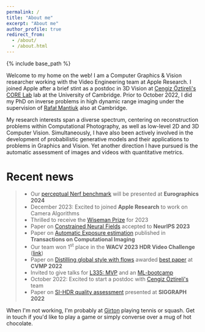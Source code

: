 ```yaml
---
permalink: /
title: "About me"
excerpt: "About me"
author_profile: true
redirect_from: 
  - /about/
  - /about.html
---
```


{% include base_path %}

Welcome to my home on the web! I am a Computer Graphics & Vision researcher working with the Video Engineering team at Apple Research. I joined Apple after a brief stint as a postdoc in 3D Vision at <a href="https://core-lab.io/" target="_blank">Cengiz Öztireli's CORE Lab</a> lab at the University of Cambridge. Prior to October 2022, I did my PhD on inverse problems in high dynamic range imaging under the supervision of <a href="https://www.cl.cam.ac.uk/~rkm38/" target="_blank">Rafał Mantiuk</a> also at Cambridge.

My research interests span a diverse spectrum, centering on reconstruction problems within Computational Photography, as well as low-level 2D and 3D Computer Vision. Simultaneously, I have also been actively involved in the development of probabilistic generative models and their applications to problems in Graphics and Vision. Yet another direction I have pursued is the automatic assessment of images and videos with quantitative metrics.

# Recent news
> * Our <a href="publication/2023-03-24-nerf-benchmark" target="_blank">perceptual Nerf benchmark</a> will be presented at **Eurographics 2024**
> * December 2023: Excited to joined **Apple Research** to work on Camera Algorithms
> * Thrilled to receive the <a href="https://www.cst.cam.ac.uk/wiseman-prize" target="_blank">Wiseman Prize</a> for 2023
> * Paper on <a href="https://cnf2023.netlify.app/" target="_blank">Constrained Neural Fields</a> accepted to **NeurIPS 2023**
> * Paper on <a href="publication/2023-07-31-exposure-estimation" target="_blank">Automatic Exposure estimation</a> published in **Transactions on Computational Imaging**
> * Our team won 1<sup>st</sup> place in the **WACV 2023 HDR Video Challenge** (<a href="https://sites.google.com/view/wacv2023-workshop-quality-va/competition" target="_blank">link</a>)
> * Paper on <a href="https://arxiv.org/abs/2209.15165" target="_blank">Distilling global style with flows</a> awarded <a href="https://twitter.com/CVMP/status/1598765125506600960" target="_blank">best paper</a> at **CVMP 2022**
> * Invited to give talks for [L335: MVP](https://paramhanji.github.io/talks/2022-11-09-mvp) and an [ML-bootcamp](https://paramhanji.github.io/talks/2022-10-26-ml-bootcamp)
> * October 2022: Excited to start a postdoc with <a href="https://www.cl.cam.ac.uk/~aco41/" target="_blank">Cengiz Öztireli's</a> team
> * Paper on <a href="https://www.cl.cam.ac.uk/research/rainbow/projects/sihdr_benchmark/" target="_blank">SI-HDR quality assessment</a> presented at **SIGGRAPH 2022**

When I'm not working, I'm probably at <a href="https://www.girton.cam.ac.uk/" target="_blank">Girton</a> playing tennis or squash. Get in touch if you'd like to play a game or simply converse over a mug of hot chocolate.

